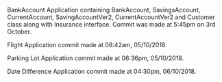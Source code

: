 BankAccount Application containing BankAccount, SavingsAccount, CurrentAccount, SavingAccountVer2, CurrentAccountVer2 and Customer class along with Insurance interface. Commit was made at 5:45pm on 3rd October.

Flight Application
commit made at 08:42am, 05/10/2018.

Parking Lot Application
commit made at 06:36pm, 05/10/2018.

Date Difference Application
commit made at 04:30pm, 06/10/2018.

